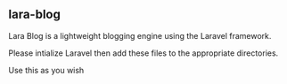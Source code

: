 ## lara-blog

Lara Blog is a lightweight blogging engine using the Laravel framework.

Please intialize Laravel then add these files to the appropriate directories.

Use this as you wish

